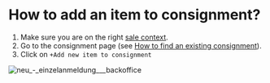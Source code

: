 # How to add an item to consignment?

1. Make sure you are on the right [sale context](../sale/sale-context.md).
2. Go to the consignment page (see [How to find an existing consignment](consignment/how-to-find-an-existing-consignment.md)).
3. Click on `+Add new item to consignment`

![neu_-_einzelanmeldung___backoffice](https://user-images.githubusercontent.com/20393485/47011172-e9323680-d149-11e8-992a-9fe6646e4fca.jpg)



